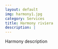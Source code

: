 ```yaml
---
layout: default
img: harmony1.jpg
category: Services
title: Harmony riviera
description: |
---
```


Harmony description
